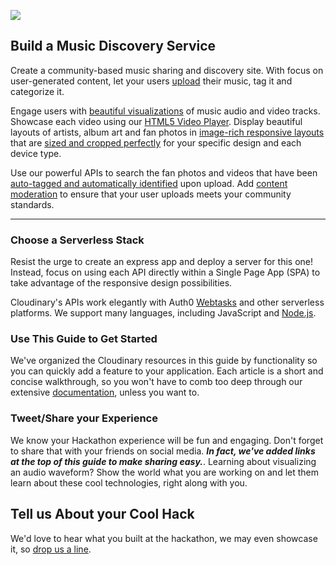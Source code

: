 ![](http://res.cloudinary.com/de-demo/image/upload/c_scale,w_400/v1507657525/hackathon-guide-music-discovery-service.jpg)

## Build a Music Discovery Service

Create a community-based music sharing and discovery site. With focus on user-generated content,  let your users  [upload](/uploading/upload-videos-from-dropbox-and-other-sources.md) their music, tag it and categorize it.
  
Engage users with [beautiful visualizations](/visualization/audio-to-waveform-images.md) of music audio and video tracks.   Showcase each video using our [HTML5 Video Player](/audio-and-video/html-5-video-player.md).    Display beautiful layouts of artists,  album art and fan photos in [image-rich responsive layouts](/performance/rich-image-delivery.md) that are [sized and cropped perfectly](/performance/auto-crop-responsive-images.md) for your specific design and each device type.

Use our powerful APIs to search the fan photos and videos that have been[ auto-tagged and automatically identified](/auto-tagging-facial-recognition-and-ai/add-ons-and-other-features.md) upon upload. Add [content moderation](/auto-tagging-facial-recognition-and-ai/content-moderation.md) to ensure that your user uploads meets your community standards.

---

### Choose a Serverless Stack

Resist the urge to create an express app and deploy a server for this one!  Instead, focus on using each API directly within a Single Page App \(SPA\) to take advantage of the responsive design possibilities.

Cloudinary's APIs work elegantly with Auth0 [Webtasks](https://webtask.io) and other serverless platforms.  We support many languages, including JavaScript and [Node.js](https://cloudinary.com/documentation/node_integration).

### Use This Guide to Get Started

We've organized the Cloudinary resources in this guide by functionality so you can quickly add a feature to your application. Each article is a short and concise walkthrough, so you won't have to comb too deep through our extensive [documentation](https://cloudinary.com/documentation), unless you want to.

### Tweet/Share your Experience

We know your Hackathon experience will be fun and engaging.  Don't forget to share that with your friends on social media.   _**In fact, we've added links at the top of this guide to make sharing easy.**_. Learning about visualizing an audio waveform? Show the world what you are working on and let them learn about these cool technologies, right along with you.

## Tell us About your Cool Hack

We'd love to hear what you built at the hackathon, we may even showcase it, so [drop us a line](mailto:Dan.Gilmore@cloudinary.com).

